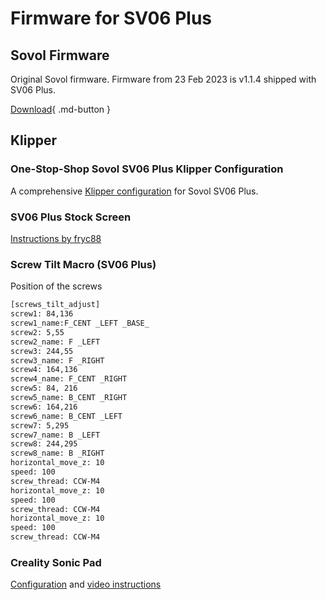 # Firmware for SV06 Plus

## Sovol Firmware

Original Sovol firmware. Firmware from 23 Feb 2023 is v1.1.4 shipped with SV06 Plus.

[Download](https://sovol3d.com/pages/download){ .md-button }

## Klipper 

### One-Stop-Shop Sovol SV06 Plus Klipper Configuration

A comprehensive [Klipper configuration](https://github.com/bassamanator/Sovol-SV06-firmware/tree/sv06-plus) for Sovol SV06 Plus.

### SV06 Plus Stock Screen

[Instructions by fryc88](https://github.com/fryc88/klipper-sv06plus-screen)

### Screw Tilt Macro (SV06 Plus)

Position of the screws

```sh
[screws_tilt_adjust]
screw1: 84,136
screw1_name:F_CENT _LEFT _BASE_
screw2: 5,55
screw2_name: F _LEFT
screw3: 244,55
screw3_name: F _RIGHT
screw4: 164,136
screw4_name: F_CENT _RIGHT
screw5: 84, 216
screw5_name: B_CENT _RIGHT
screw6: 164,216
screw6_name: B_CENT _LEFT
screw7: 5,295
screw7_name: B _LEFT
screw8: 244,295
screw8_name: B _RIGHT
horizontal_move_z: 10
speed: 100
screw_thread: CCW-M4
horizontal_move_z: 10
speed: 100
screw_thread: CCW-M4
horizontal_move_z: 10
speed: 100
screw_thread: CCW-M4
```

### Creality Sonic Pad

[Configuration](https://drive.google.com/drive/folders/1U35Sm7ZOgpxeaezYBcPPuriLiQWSukQP?usp=sharing) and [video instructions](https://www.youtube.com/watch?v=PL2bLVbEhmY)
